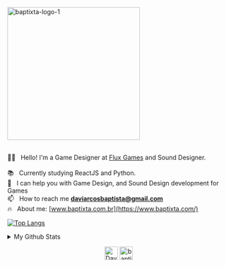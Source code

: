 <p align="left">
   <img src="https://i.ibb.co/P1CGS0x/baptixta-logo-1.png" alt="baptixta-logo-1" border="0" width="300">
   <br><br>
</p>

🤘🏼 &nbsp;	Hello! I'm a Game Designer at [Flux Games](https://www.flux.games/) and Sound Designer.<br><br>
:books: &nbsp; Currently studying ReactJS and Python.<br>
:rocket: &nbsp; I can help you with Game Design, and Sound Design development for Games<br>
📫 &nbsp; How to reach me **daviarcosbaptista@gmail.com**<br>
:fire: &nbsp; About me: [www.baptixta.com.br](https://www.baptixta.com/)

[![Top Langs](https://github-readme-stats.vercel.app/api/top-langs/?username=baptixta&layout=compact)](https://github.com/anuraghazra/github-readme-stats)

<details>
  <summary>My Github Stats</summary>
  <br>

  <p align="left">
    <img src="https://github-readme-stats.vercel.app/api?username=baptixta&show_icons=true&theme=react" alt="Davi Baptista's Github Stats" alt="Davi Baptista's Github Status" />
  </p>
</details>

<p align="center">
   <a href="https://linkedin.com/in/davi-baptista" target="blank"><img align="center" src="https://cdn.jsdelivr.net/npm/simple-icons@3.0.1/icons/linkedin.svg" alt="Davi Baptista" height="30" width="30" /></a>
   <a href="https://codepen.io/baptixta" target="blank"><img align="center" src="https://cdn.jsdelivr.net/npm/simple-icons@3.0.1/icons/codepen.svg" alt="baptixta" height="30" width="30" /></a>
</p>


